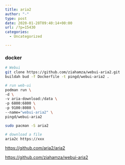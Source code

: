 ```yaml
---
title: aria2
author: "-"
type: post
date: 2020-01-28T09:40:14+00:00
url: /?p=15430
categories:
  - Uncategorized

---
```

### docker

```bash
# Webui
git clone https://github.com/ziahamza/webui-aria2.git
buildah bud -f Dockerfile -t pingd/webui-aria2 .

# run web-ui
podman run \
-d \
-v aria-download:/data \
-p 6800:6800 \
-p 9100:8080 \
--name="webui-aria2" \
pingd/webui-aria2
```

```bash
sudo pacman -S aria2

# download a file 
aria2c https://xxx


```

https://github.com/aria2/aria2
  
https://github.com/ziahamza/webui-aria2